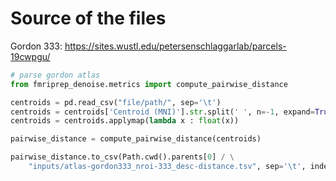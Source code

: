 # Source of the files


Gordon 333: https://sites.wustl.edu/petersenschlaggarlab/parcels-19cwpgu/

```python
# parse gordon atlas
from fmriprep_denoise.metrics import compute_pairwise_distance

centroids = pd.read_csv("file/path/", sep='\t')
centroids = centroids['Centroid (MNI)'].str.split(' ', n=-1, expand=True)
centroids = centroids.applymap(lambda x : float(x))

pairwise_distance = compute_pairwise_distance(centroids)

pairwise_distance.to_csv(Path.cwd().parents[0] / \
    "inputs/atlas-gordon333_nroi-333_desc-distance.tsv", sep='\t', index=False)
```